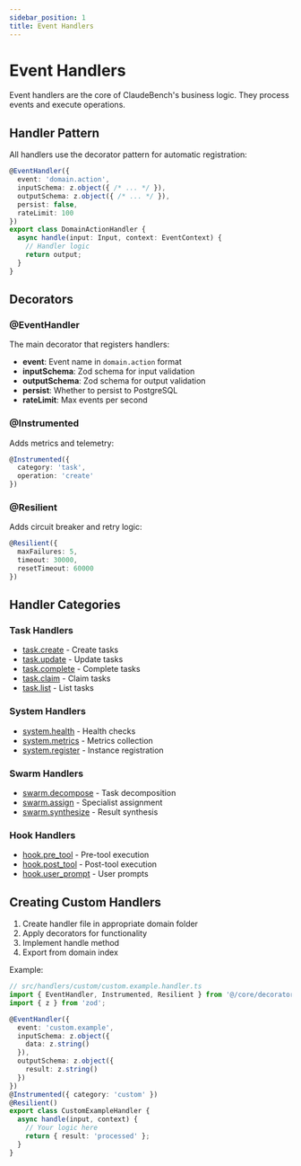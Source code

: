 ```yaml
---
sidebar_position: 1
title: Event Handlers
---
```


# Event Handlers

Event handlers are the core of ClaudeBench's business logic. They process events and execute operations.

## Handler Pattern

All handlers use the decorator pattern for automatic registration:

```typescript
@EventHandler({
  event: 'domain.action',
  inputSchema: z.object({ /* ... */ }),
  outputSchema: z.object({ /* ... */ }),
  persist: false,
  rateLimit: 100
})
export class DomainActionHandler {
  async handle(input: Input, context: EventContext) {
    // Handler logic
    return output;
  }
}
```

## Decorators

### @EventHandler

The main decorator that registers handlers:

- **event**: Event name in `domain.action` format
- **inputSchema**: Zod schema for input validation
- **outputSchema**: Zod schema for output validation  
- **persist**: Whether to persist to PostgreSQL
- **rateLimit**: Max events per second

### @Instrumented

Adds metrics and telemetry:

```typescript
@Instrumented({ 
  category: 'task',
  operation: 'create'
})
```

### @Resilient

Adds circuit breaker and retry logic:

```typescript
@Resilient({
  maxFailures: 5,
  timeout: 30000,
  resetTimeout: 60000
})
```

## Handler Categories

### Task Handlers
- [task.create](./task/create.md) - Create tasks
- [task.update](./task/update.md) - Update tasks
- [task.complete](./task/complete.md) - Complete tasks
- [task.claim](./task/claim.md) - Claim tasks
- [task.list](./task/list.md) - List tasks

### System Handlers
- [system.health](./system/health.md) - Health checks
- [system.metrics](./system/metrics.md) - Metrics collection
- [system.register](./system/register.md) - Instance registration

### Swarm Handlers  
- [swarm.decompose](./swarm/decompose.md) - Task decomposition
- [swarm.assign](./swarm/assign.md) - Specialist assignment
- [swarm.synthesize](./swarm/synthesize.md) - Result synthesis

### Hook Handlers
- [hook.pre_tool](./hook/pre_tool.md) - Pre-tool execution
- [hook.post_tool](./hook/post_tool.md) - Post-tool execution
- [hook.user_prompt](./hook/user_prompt.md) - User prompts

## Creating Custom Handlers

1. Create handler file in appropriate domain folder
2. Apply decorators for functionality
3. Implement handle method
4. Export from domain index

Example:

```typescript
// src/handlers/custom/custom.example.handler.ts
import { EventHandler, Instrumented, Resilient } from '@/core/decorator';
import { z } from 'zod';

@EventHandler({
  event: 'custom.example',
  inputSchema: z.object({
    data: z.string()
  }),
  outputSchema: z.object({
    result: z.string()
  })
})
@Instrumented({ category: 'custom' })
@Resilient()
export class CustomExampleHandler {
  async handle(input, context) {
    // Your logic here
    return { result: 'processed' };
  }
}
```